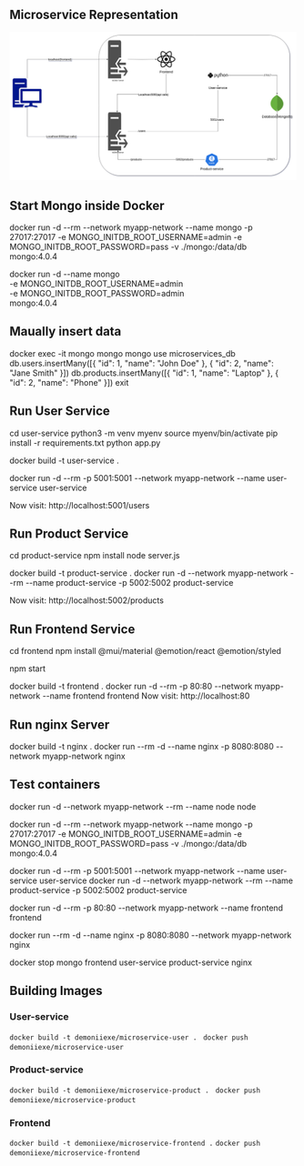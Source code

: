## Microservice Representation
![Microservices Representation](Microservices-representation.png)

## Start Mongo inside Docker
docker run -d --rm  --network myapp-network --name mongo -p 27017:27017 -e MONGO_INITDB_ROOT_USERNAME=admin -e MONGO_INITDB_ROOT_PASSWORD=pass -v ./mongo:/data/db mongo:4.0.4

 docker run -d --name mongo \
	-e MONGO_INITDB_ROOT_USERNAME=admin \
	-e MONGO_INITDB_ROOT_PASSWORD=admin \
	mongo:4.0.4


## Maually insert data
docker exec -it mongo mongo
mongo
use microservices_db
db.users.insertMany([{ "id": 1, "name": "John Doe" }, { "id": 2, "name": "Jane Smith" }])
db.products.insertMany([{ "id": 1, "name": "Laptop" }, { "id": 2, "name": "Phone" }])
exit

## Run User Service 
cd user-service
python3 -m venv myenv
source myenv/bin/activate
pip install -r requirements.txt
python app.py

docker build -t user-service .

docker run -d --rm -p 5001:5001 --network myapp-network --name user-service user-service

Now visit: http://localhost:5001/users

## Run Product Service

cd product-service
npm install
node server.js

docker build -t product-service .
docker run -d  --network myapp-network --rm --name product-service -p 5002:5002 product-service

Now visit: http://localhost:5002/products

## Run Frontend Service
cd frontend
npm install @mui/material @emotion/react @emotion/styled

npm start

docker build -t frontend .
docker run -d --rm -p 80:80 --network myapp-network --name frontend frontend
Now visit: http://localhost:80


## Run nginx Server
docker build -t nginx .
docker run --rm -d --name nginx -p 8080:8080 --network myapp-network nginx

## Test containers
docker run -d --network myapp-network --rm --name node  node



docker run -d --rm  --network myapp-network --name mongo -p 27017:27017 -e MONGO_INITDB_ROOT_USERNAME=admin -e MONGO_INITDB_ROOT_PASSWORD=pass -v ./mongo:/data/db mongo:4.0.4

docker run -d --rm -p 5001:5001 --network myapp-network --name user-service user-service
docker run -d  --network myapp-network --rm --name product-service -p 5002:5002 product-service

docker run -d --rm -p 80:80 --network myapp-network --name frontend frontend


docker run --rm -d --name nginx -p 8080:8080 --network myapp-network nginx

docker stop mongo frontend user-service product-service nginx

## Building Images

### User-service

`docker build -t demoniiexe/microservice-user . `
`docker push demoniiexe/microservice-user `

### Product-service

`docker build -t demoniiexe/microservice-product . `
`docker push demoniiexe/microservice-product  `

### Frontend

`docker build -t demoniiexe/microservice-frontend .`
`docker push demoniiexe/microservice-frontend`